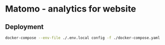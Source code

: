 # Matomo - analytics for website

## Deployment

```bash
docker-compose --env-file ./.env.local config -f ./docker-compose.yaml
```

